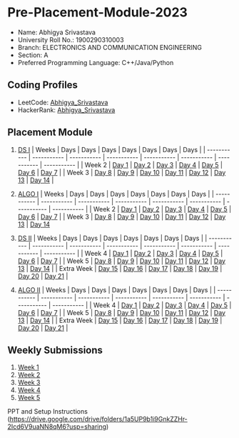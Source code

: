 # Pre-Placement-Module-2023

- Name: Abhigya Srivastava
- University Roll No.: 1900290310003
- Branch: ELECTRONICS AND COMMUNICATION ENGINEERING
- Section: A
- Preferred Programming Language: C++/Java/Python

## Coding Profiles
- LeetCode: [Abhigya_Srivastava](https://leetcode.com/AbhigyaS/)
- HackerRank: [Abhigya_Srivastava](https://www.hackerrank.com/abhigyasrivasta1)

## Placement Module
1. [DS I](https://github.com/abhigyasri2106/Pre-Placement-Module-2023/tree/main/DS%20I)
    | Weeks | Days | Days | Days | Days | Days | Days | Days |
    | ----------- | ----------- | ----------- | ----------- | ----------- | ----------- | ----------- | ----------- | 
    | Week 2 | [Day 1](https://github.com/abhigyasri2106/Pre-Placement-Module-2023/tree/main/DS%20I/Day%201) | [Day 2](https://github.com/abhigyasri2106/Pre-Placement-Module-2023/tree/main/DS%20I/Day%202) | [Day 3](https://github.com/abhigyasri2106/Pre-Placement-Module-2023/tree/main/DS%20I/Day%203) | [Day 4](https://github.com/abhigyasri2106/Pre-Placement-Module-2023/tree/main/DS%20I/Day%204) | [Day 5](https://github.com/abhigyasri2106/Pre-Placement-Module-2023/tree/main/DS%20I/Day%205) | [Day 6](https://github.com/abhigyasri2106/Pre-Placement-Module-2023/tree/main/DS%20I/Day%206) | [Day 7](https://github.com/abhigyasri2106/Pre-Placement-Module-2023/tree/main/DS%20I/Day%207) |
    | Week 3 | [Day 8](https://github.com/abhigyasri2106/Pre-Placement-Module-2023/tree/main/DS%20I/Day%208) | [Day 9](https://github.com/abhigyasri2106/Pre-Placement-Module-2023/tree/main/DS%20I/Day%209) | [Day 10](https://github.com/abhigyasri2106/Pre-Placement-Module-2023/tree/main/DS%20I/Day%2010) | [Day 11](https://github.com/abhigyasri2106/Pre-Placement-Module-2023/tree/main/DS%20I/Day%2011) | [Day 12](https://github.com/abhigyasri2106/Pre-Placement-Module-2023/tree/main/DS%20I/Day%2012) | [Day 13](https://github.com/abhigyasri2106/Pre-Placement-Module-2023/tree/main/DS%20I/Day%2013) | [Day 14](https://github.com/abhigyasri2106/Pre-Placement-Module-2023/tree/main/DS%20I/Day%2014) |
    
2. [ALGO I](https://github.com/abhigyasri2106/Pre-Placement-Module-2023/tree/main/ALGO%20I)
    | Weeks | Days | Days | Days | Days | Days | Days | Days |
    | ----------- | ----------- | ----------- | ----------- | ----------- | ----------- | ----------- | ----------- |
    | Week 2 | [Day 1](https://github.com/abhigyasri2106/Pre-Placement-Module-2023/tree/main/ALGO%20I/Day%201) | [Day 2](https://github.com/abhigyasri2106/Pre-Placement-Module-2023/tree/main/ALGO%20I/Day%202) | [Day 3](https://github.com/abhigyasri2106/Pre-Placement-Module-2023/tree/main/ALGO%20I/Day%203) | [Day 4](https://github.com/abhigyasri2106/Pre-Placement-Module-2023/tree/main/ALGO%20I/Day%204) | [Day 5](https://github.com/abhigyasri2106/Pre-Placement-Module-2023/tree/main/ALGO%20I/Day%205) | [Day 6](https://github.com/abhigyasri2106/Pre-Placement-Module-2023/tree/main/ALGO%20I/Day%206) | [Day 7](https://github.com/abhigyasri2106/Pre-Placement-Module-2023/tree/main/ALGO%20I/Day%207) |
    | Week 3 | [Day 8](https://github.com/abhigyasri2106/Pre-Placement-Module-2023/tree/main/ALGO%20I/Day%208) | [Day 9](https://github.com/abhigyasri2106/Pre-Placement-Module-2023/tree/main/ALGO%20I/Day%209) | [Day 10](https://github.com/abhigyasri2106/Pre-Placement-Module-2023/tree/main/ALGO%20I/Day%2010) | [Day 11](https://github.com/abhigyasri2106/Pre-Placement-Module-2023/tree/main/ALGO%20I/Day%2011) | [Day 12](https://github.com/abhigyasri2106/Pre-Placement-Module-2023/tree/main/ALGO%20I/Day%2012) | [Day 13](https://github.com/abhigyasri2106/Pre-Placement-Module-2023/tree/main/ALGO%20I/Day%2013) | [Day 14](https://github.com/abhigyasri2106/Pre-Placement-Module-2023/tree/main/ALGO%20I/Day%2014)  
    
3. [DS II](https://github.com/abhigyasri2106/Pre-Placement-Module-2023/tree/main/DS%20II)
    | Weeks | Days | Days | Days | Days | Days | Days | Days |
    | ----------- | ----------- | ----------- | ----------- | ----------- | ----------- | ----------- | ----------- |
    | Week 4 | [Day 1](https://github.com/abhigyasri2106/Pre-Placement-Module-2023/tree/main/DS%20II/Day%201) | [Day 2](https://github.com/abhigyasri2106/Pre-Placement-Module-2023/tree/main/DS%20II/Day%202) | [Day 3](https://github.com/abhigyasri2106/Pre-Placement-Module-2023/tree/main/DS%20II/Day%203) | [Day 4](https://github.com/abhigyasri2106/Pre-Placement-Module-2023/tree/main/DS%20II/Day%204) | [Day 5](https://github.com/abhigyasri2106/Pre-Placement-Module-2023/tree/main/DS%20II/Day%205) | [Day 6](https://github.com/abhigyasri2106/Pre-Placement-Module-2023/tree/main/DS%20II/Day%206) | [Day 7](https://github.com/abhigyasri2106/Pre-Placement-Module-2023/tree/main/DS%20II/Day%207) | 
    | Week 5 | [Day 8](https://github.com/abhigyasri2106/Pre-Placement-Module-2023/tree/main/DS%20II/Day%208) | [Day 9](https://github.com/abhigyasri2106/Pre-Placement-Module-2023/tree/main/DS%20II/Day%209) | [Day 10](https://github.com/abhigyasri2106/Pre-Placement-Module-2023/tree/main/DS%20II/Day%2010) | [Day 11](https://github.com/abhigyasri2106/Pre-Placement-Module-2023/tree/main/DS%20II/Day%2011) | [Day 12](https://github.com/abhigyasri2106/Pre-Placement-Module-2023/tree/main/DS%20II/Day%2012) | [Day 13](https://github.com/abhigyasri2106/Pre-Placement-Module-2023/tree/main/DS%20II/Day%2013) | [Day 14](https://github.com/abhigyasri2106/Pre-Placement-Module-2023/tree/main/DS%20II/Day%2014) |
    | Extra Week | [Day 15](https://github.com/abhigyasri2106/Pre-Placement-Module-2023/tree/main/DS%20II/Day%2015) | [Day 16](https://github.com/abhigyasri2106/Pre-Placement-Module-2023/tree/main/DS%20II/Day%2016) | [Day 17](https://github.com/abhigyasri2106/Pre-Placement-Module-2023/tree/main/DS%20II/Day%2017) | [Day 18](https://github.com/abhigyasri2106/Pre-Placement-Module-2023/tree/main/DS%20II/Day%2018) | [Day 19](https://github.com/abhigyasri2106/Pre-Placement-Module-2023/tree/main/DS%20II/Day%2019) | [Day 20](https://github.com/abhigyasri2106/Pre-Placement-Module-2023/tree/main/DS%20II/Day%2020) | [Day 21](https://github.com/abhigyasri2106/Pre-Placement-Module-2023/tree/main/DS%20II/Day%2021) |
    
4. [ALGO II](https://github.com/abhigyasri2106/Pre-Placement-Module-2023/tree/main/ALGO%20II)
    | Weeks | Days | Days | Days | Days | Days | Days | Days |
    | ----------- | ----------- | ----------- | ----------- | ----------- | ----------- | ----------- | ----------- |
    | Week 4 | [Day 1](https://github.com/abhigyasri2106/Pre-Placement-Module-2023/tree/main/ALGO%20II/Day%201) | [Day 2](https://github.com/abhigyasri2106/Pre-Placement-Module-2023/tree/main/ALGO%20II/Day%202) | [Day 3](https://github.com/abhigyasri2106/Pre-Placement-Module-2023/tree/main/ALGO%20II/Day%203) | [Day 4](https://github.com/abhigyasri2106/Pre-Placement-Module-2023/tree/main/ALGO%20II/Day%204) | [Day 5](https://github.com/abhigyasri2106/Pre-Placement-Module-2023/tree/main/ALGO%20II/Day%205) | [Day 6](https://github.com/abhigyasri2106/Pre-Placement-Module-2023/tree/main/ALGO%20II/Day%206) | [Day 7](https://github.com/abhigyasri2106/Pre-Placement-Module-2023/tree/main/ALGO%20II/Day%207) |
    | Week 5 | [Day 8](https://github.com/abhigyasri2106/Pre-Placement-Module-2023/tree/main/ALGO%20II/Day%208) | [Day 9](https://github.com/abhigyasri2106/Pre-Placement-Module-2023/tree/main/ALGO%20II/Day%209) | [Day 10](https://github.com/abhigyasri2106/Pre-Placement-Module-2023/tree/main/ALGO%20II/Day%2010) | [Day 11](https://github.com/abhigyasri2106/Pre-Placement-Module-2023/tree/main/ALGO%20II/Day%2011) | [Day 12](https://github.com/abhigyasri2106/Pre-Placement-Module-2023/tree/main/ALGO%20II/Day%2012) | [Day 13](https://github.com/abhigyasri2106/Pre-Placement-Module-2023/tree/main/ALGO%20II/Day%2013) | [Day 14](https://github.com/abhigyasri2106/Pre-Placement-Module-2023/tree/main/ALGO%20II/Day%2014) |
    | Extra Week | [Day 15](https://github.com/abhigyasri2106/Pre-Placement-Module-2023/tree/main/ALGO%20II/Day%2015) | [Day 16](https://github.com/abhigyasri2106/Pre-Placement-Module-2023/tree/main/ALGO%20II/Day%2016) | [Day 17](https://github.com/abhigyasri2106/Pre-Placement-Module-2023/tree/main/ALGO%20II/Day%2017) | [Day 18](https://github.com/abhigyasri2106/Pre-Placement-Module-2023/tree/main/ALGO%20II/Day%2018) | [Day 19](https://github.com/abhigyasri2106/Pre-Placement-Module-2023/tree/main/ALGO%20II/Day%2019) | [Day 20](https://github.com/abhigyasri2106/Pre-Placement-Module-2023/tree/main/ALGO%20II/Day%2020) | [Day 21](https://github.com/abhigyasri2106/Pre-Placement-Module-2023/tree/main/ALGO%20II/Day%2021) |

## Weekly Submissions
1. [Week 1](https://github.com/abhigyasri2106/Pre-Placement-Module-2023/tree/main/Weekly%20Submissions/Week%201)
2. [Week 2](https://github.com/abhigyasri2106/Pre-Placement-Module-2023/tree/main/Weekly%20Submissions/Week%202)
3. [Week 3](https://github.com/abhigyasri2106/Pre-Placement-Module-2023/tree/main/Weekly%20Submissions/Week%203)
4. [Week 4](https://github.com/abhigyasri2106/Pre-Placement-Module-2023/tree/main/Weekly%20Submissions/Week%204)
5. [Week 5](https://github.com/abhigyasri2106/Pre-Placement-Module-2023/tree/main/Weekly%20Submissions/Week%205)


PPT and Setup Instructions    
(https://drive.google.com/drive/folders/1a5UP9b1i9GnkZZHr-2Icd6V9uaNN8qM6?usp=sharing)
